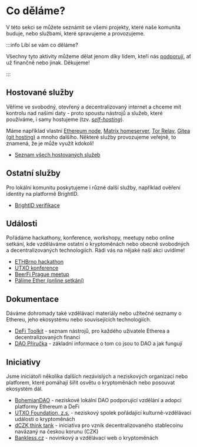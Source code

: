 # Co děláme?

V této sekci se můžete seznámit se všemi projekty, které naše komunita buduje, nebo službami, které spravujeme a provozujeme. 

:::info Líbí se vám co děláme?

Všechny tyto aktivity můžeme dělat jenom díky lidem, kteří nás [podporují](/komunita/podporte-nas), ať už finančně nebo jinak. Děkujeme!

:::

## Hostované služby

Věříme ve svobodný, otevřený a decentralizovaný internet a chceme mít kontrolu nad našimi daty - proto spoustu nástrojů a služeb, které používáme, i samy hostujeme (tzv. [*self-hosting*](https://yunohost.org/oc/selfhosting)).

Máme například vlastní [Ethereum node](./hosting/ethereum-node.md), [Matrix homeserver](./hosting/matrix.md), [Tor Relay](./hosting/tor.md), [Gitea (git hosting)](./hosting/gitea.md) a mnoho dalšího. Některé služby provozujeme veřejně, to znamená, že je může využít kdokoli!

* [Seznam všech hostovaných služeb](./hosting.md)

## Ostatní služby

Pro lokální komunitu poskytujeme i různé další služby, například ověření identity na platformě BrightID.

* [BrightID verifikace](./brightid-verifikace.md)

## Události

Pořádáme hackathony, konference, workshopy, meetupy nebo online setkání, kde vzděláváme ostatní o kryptoměnách nebo obecně svobodných a decentralizovaných technologiích. Rádi vás na nějaké naší akci uvidíme!

* [ETHBrno hackathon](https://ethbrno.cz)
* [UTXO konference](https://utxo.cz)
* [BeerFi Prague meetup](./beerfi.md)
* [Pálíme Ether (online setkání)](./palime-ether.md)

## Dokumentace

Dáváme dohromady také vzdělávací materiály nebo užitečné seznamy o Ethereu, jeho ekosystému nebo souvisejících technologiích.

* [DeFi Toolkit](https://hackmd.io/@gweicz/defi-toolkit) - seznam nástrojů, 	pro každého uživatele Etherea a decentralizovaných financí
* [DAO Příručka](https://dao.gwei.cz/) - základní informace o tom co jsou to DAO a jak fungují

## Iniciativy

Jsme iniciátoři několika dalších nezávislých a neziskových organizací nebo platforem, které pomáhají šířit osvětu o kryptoměnách nebo posouvat ekosystém dál.

* [BohemianDAO](https://docs.bohemiandao.cz/) - neziskové lokální DAO podporující vzdělání a adopci platformy Ethereum a DeFi
* [UTXO Foundation, z.s.](https://utxo.foundation/) - neziskový spolek pořádající kulturně-vzdělávací události o kryptoměnách
* [dCZK think tank](https://forum.dczk.cz/) - iniciativa pro vznik decentralizovaného stablecoinu navázaný na českou korunu (CZK)
* [Bankless.cz](https://bankless.cz/) - novinkový a vzdělávací web o kryptoměnách